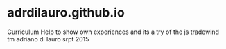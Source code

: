 # adrdilauro.github.io
Curriculum
Help to show own experiences and its a try of the js tradewind tm adriano di lauro srpt 2015

